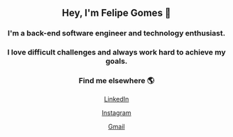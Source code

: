 <div align="center">

 ## Hey, I'm Felipe Gomes 👋

 ### I'm a back-end software engineer and technology enthusiast.

 ### I love difficult challenges and always work hard to achieve my goals.

 ### Find me elsewhere 🌎
 <a href='https://www.linkedin.com/in/felipegomessoftwaredeveloper'>LinkedIn<a>
 
 <a href='instagram.com/eufelipegomes_____'>Instagram<a>
 
 <a href='mailto:felipegomesworker@gmail.com'>Gmail<a>
</div>



